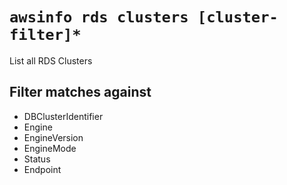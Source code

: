 # `awsinfo rds clusters [cluster-filter]*`

List all RDS Clusters

## Filter matches against

* DBClusterIdentifier 
* Engine 
* EngineVersion
* EngineMode  
* Status 
* Endpoint
